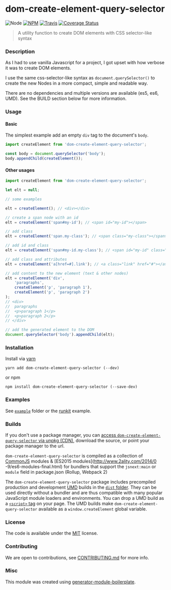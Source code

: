 # dom-create-element-query-selector

![Node](https://img.shields.io/node/v/dom-create-element-query-selector.svg?style=flat-square)
[![NPM](https://img.shields.io/npm/v/dom-create-element-query-selector.svg?style=flat-square)](https://www.npmjs.com/package/dom-create-element-query-selector)
[![Travis](https://img.shields.io/travis/hekigan/dom-create-element-query-selector/master.svg?style=flat-square)](https://travis-ci.org/hekigan/dom-create-element-query-selector)
[![Coverage Status](https://coveralls.io/repos/github/hekigan/dom-create-element-query-selector/badge.svg?branch=master)](https://coveralls.io/github/hekigan/dom-create-element-query-selector?branch=master)

> A utility function to create DOM elements with CSS selector-like syntax

### Description

As I had to use vanilla Javascript for a project, I got upset with how verbose it was to create DOM elements.

I use the same css-selector-like syntax as `document.querySelector()` to create the new Nodes in a more compact, simple and readable way.

There are no dependencies and multiple versions are available (es5, es6, UMD). See the BUILD section below for more information. 

### Usage

#### Basic

The simplest example add an empty `div` tag to the document's `body`.
```js
import createElement from 'dom-create-element-query-selector';

const body = document.querySelector('body');
body.appendChild(createElement());
```

#### Other usages
```js
import createElement from 'dom-create-element-query-selector';

let elt = null;

// some examples

elt = createElement(); // <div></div>

// create a span node with an id
elt = createElement('span#my-id'); // <span id="my-id"></span>

// add class
elt = createElement('span.my-class'); // <span class="my-class"></span>

// add id and class
elt = createElement('span#my-id.my-class'); // <span id="my-id" class="my-class"></span>

// add class and attributes
elt = createElement('a[href=#].link'); // <a class="link" href="#"></a>

// add content to the new element (text & other nodes)
elt = createElement('div',
    'paragraphs',
    createElement('p', 'paragraph 1'),
    createElement('p', 'paragraph 2')
);
// <div>
//  paragraphs
//  <p>paragraph 1</p>
//  <p>paragraph 2</p>
// </div>

// add the generated element to the DOM
document.querySelector('body').appendChild(elt);

```

### Installation

Install via [yarn](https://github.com/yarnpkg/yarn)

	yarn add dom-create-element-query-selector (--dev)

or npm

	npm install dom-create-element-query-selector (--save-dev)


### Examples

See [`example`](example/script.js) folder or the [runkit](https://runkit.com/hekigan/dom-create-element-query-selector) example.

### Builds

If you don't use a package manager, you can [access `dom-create-element-query-selector` via unpkg (CDN)](https://unpkg.com/dom-create-element-query-selector/), download the source, or point your package manager to the url.

`dom-create-element-query-selector` is compiled as a collection of [CommonJS](http://webpack.github.io/docs/commonjs.html) modules & [ES2015 modules](http://www.2ality.com/2014/0
  -9/es6-modules-final.html) for bundlers that support the `jsnext:main` or `module` field in package.json (Rollup, Webpack 2)

The `dom-create-element-query-selector` package includes precompiled production and development [UMD](https://github.com/umdjs/umd) builds in the [`dist` folder](https://unpkg.com/dom-create-element-query-selector/dist/). They can be used directly without a bundler and are thus compatible with many popular JavaScript module loaders and environments. You can drop a UMD build as a [`<script>` tag](https://unpkg.com/dom-create-element-query-selector) on your page. The UMD builds make `dom-create-element-query-selector` available as a `window.createElement` global variable.

### License

The code is available under the [MIT](LICENSE) license.

### Contributing

We are open to contributions, see [CONTRIBUTING.md](CONTRIBUTING.md) for more info.

### Misc

This module was created using [generator-module-boilerplate](https://github.com/duivvv/generator-module-boilerplate).
